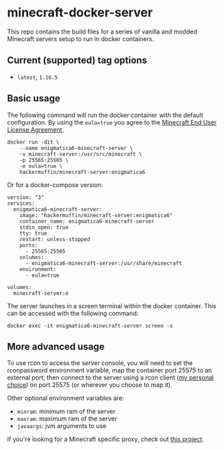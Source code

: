 # minecraft-docker-server

This repo contains the build files for a series of vanilla and modded Minecraft servers setup to run in docker containers.

## Current (supported) tag options
- `latest`, `1.16.5`

## Basic usage

The following command will run the docker container with the default configuration. By using the `eula=true` you agree to the [Minecraft End User License Agreement](https://www.minecraft.net/en-us/eula). 

``` console
docker run -dit \
    --name enigmatica6-minecraft-server \
    -v minecraft-server:/usr/src/minecraft \
    -p 25565:25565 \
    -e eula=true \
    hackermuffin/minecraft-server:enigmatica6
```

Or for a docker-compose version:

``` console
version: "3"
services:
  enigmatica6-minecraft-server:
    image: "hackermuffin/minecraft-server:enigmatica6"
    container_name: enigmatica6-minecraft-server
    stdin_open: true
    tty: true
    restart: unless-stopped
    ports:
      - 25565:25565
    volumes:
      - enigmatica6-minecraft-server:/usr/share/minecraft
    environment:
      - eula=true

volumes:
  minecraft-server:e
```

The server launches in a screen terminal within the docker container. This can be accessed with the following command:
``` console
docker exec -it enigmatica6-minecraft-server screen -x
```

## More advanced usage

To use rcon to access the server console, you will need to set the rconpassword environment variable, map the container port 25575 to an external port, then connect to the server using a rcon client ([my personal choice](https://github.com/Tiiffi/mcrcon)) on port 25575 (or wherever you choose to map it).

Other optional environment variables are:
- `minram`: minimum ram of the server
- `maxram`: maximum ram of the server
- `javaargs`: jvm arguments to use

If you're looking for a Minecraft specific proxy, check out [this project](https://github.com/janispritzkau/minecraft-reverse-proxy).
